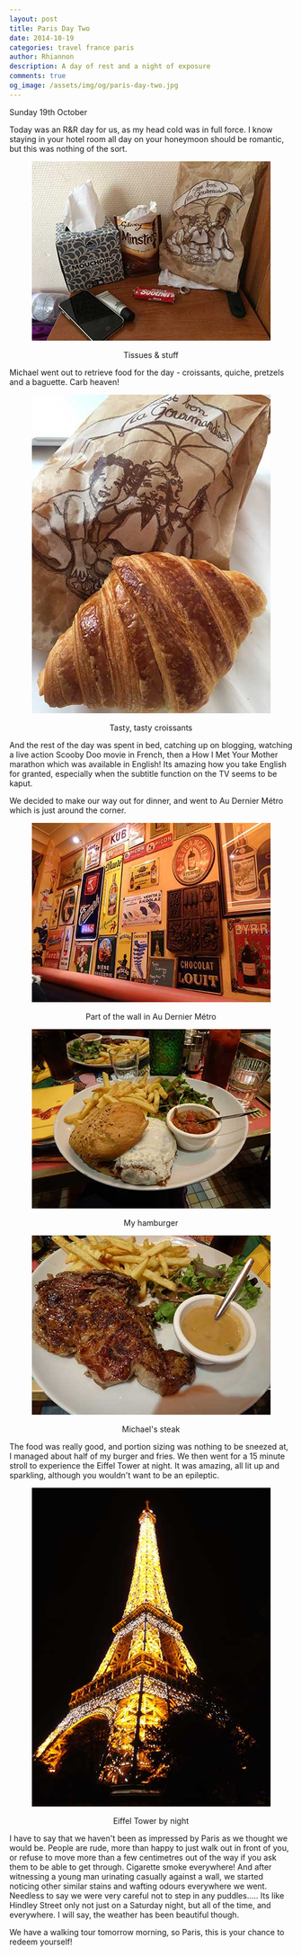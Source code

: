 ```yaml
---
layout: post
title: Paris Day Two
date: 2014-10-19
categories: travel france paris
author: Rhiannon
description: A day of rest and a night of exposure
comments: true
og_image: /assets/img/og/paris-day-two.jpg
---
```

Sunday 19th October

Today was an R&R day for us, as my head cold was in full force. I know staying in your hotel room all day on your honeymoon should be romantic, but this was nothing of the sort.

<div style="margin-bottom: 10px; text-align: center;">
    <img src="/assets/img/blog/rhis_first_day_in_paris.jpg" alt="Tissues &amp; stuff" />
    <p>Tissues &amp; stuff</p>
</div>

Michael went out to retrieve food for the day - croissants, quiche, pretzels and a baguette. Carb heaven!

<div style="margin-bottom: 10px; text-align: center;">
    <img src="/assets/img/blog/french_lunch.jpg" alt="Tasty, tasty croissants" />
    <p>Tasty, tasty croissants</p>
</div>

And the rest of the day was spent in bed, catching up on blogging, watching a live action Scooby Doo movie in French, then a How I Met Your Mother marathon which was available in English! Its amazing how you take English for granted, especially when the subtitle function on the TV seems to be kaput.

We decided to make our way out for dinner, and went to Au Dernier Métro which is just around the corner.

<div style="margin-bottom: 10px; text-align: center;">
    <img src="/assets/img/blog/au_dernier_metro_wall.jpg" alt="Part of the wall in Au Dernier Métro" />
    <p>Part of the wall in Au Dernier Métro</p>
</div>

<div style="margin-bottom: 10px; text-align: center;">
    <img src="/assets/img/blog/dinner_rhi_paris.jpg" alt="My hamburger" />
    <p>My hamburger</p>
</div>

<div style="margin-bottom: 10px; text-align: center;">
    <img src="/assets/img/blog/dinner_michael_paris.jpg" alt="Michael's steak" />
    <p>Michael's steak</p>
</div>

The food was really good, and portion sizing was nothing to be sneezed at, I managed about half of my burger and fries. We then went for a 15 minute stroll to experience the Eiffel Tower at night. It was amazing, all lit up and sparkling, although you wouldn't want to be an epileptic.

<div style="margin-bottom: 10px; text-align: center;">
    <img src="/assets/img/blog/eiffel_tower_night.jpg" alt="Eiffel Tower by night" />
    <p>Eiffel Tower by night</p>
</div>

I have to say that we haven't been as impressed by Paris as we thought we would be. People are rude, more than happy to just walk out in front of you, or refuse to move more than a few centimetres out of the way if you ask them to be able to get through. Cigarette smoke everywhere! And after witnessing a young man urinating casually against a wall, we started noticing other similar stains and wafting odours everywhere we went. Needless to say we were very careful not to step in any puddles..... Its like Hindley Street only not just on a Saturday night, but all of the time, and everywhere. I will say, the weather has been beautiful though.

We have a walking tour tomorrow morning, so Paris, this is your chance to redeem yourself!